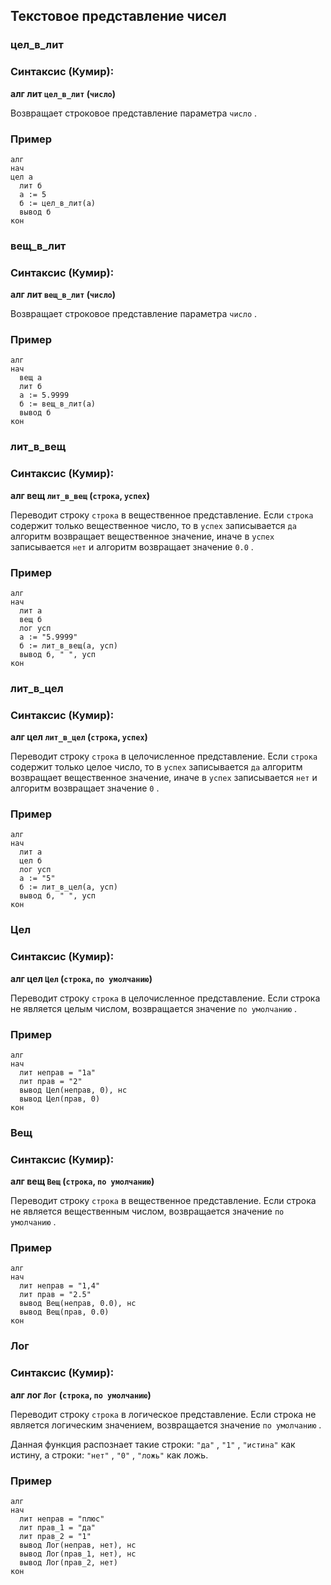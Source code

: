 ## Текстовое представление чисел

### цел_в_лит

### Синтаксис (Кумир):

**алг лит `цел_в_лит` (`число`)**

Возвращает строковое представление параметра `число` .

### Пример

```кумир
алг
нач
цел а
  лит б
  а := 5
  б := цел_в_лит(а)
  вывод б
кон
```

### вещ_в_лит

### Синтаксис (Кумир):

**алг лит `вещ_в_лит` (`число`)**

Возвращает строковое представление параметра `число` .

### Пример

```кумир
алг
нач
  вещ а
  лит б
  а := 5.9999
  б := вещ_в_лит(а)
  вывод б
кон
```

### лит_в_вещ

### Синтаксис (Кумир):

**алг вещ `лит_в_вещ` (`строка`, `успех`)**

Переводит строку `строка` в вещественное представление.
            Если `строка` содержит только вещественное число, то в `успех` записывается `да` алгоритм возвращает вещественное значение, иначе в `успех` записывается `нет` и алгоритм возвращает значение `0.0` .

### Пример

```кумир
алг
нач
  лит а
  вещ б
  лог усп
  а := "5.9999"
  б := лит_в_вещ(а, усп)
  вывод б, " ", усп
кон
```

### лит_в_цел

### Синтаксис (Кумир):

**алг цел `лит_в_цел` (`строка`, `успех`)**

Переводит строку `строка` в целочисленное представление.
            Если `строка` содержит только целое число, то в `успех` записывается `да` алгоритм возвращает вещественное значение, иначе в `успех` записывается `нет` и алгоритм возвращает значение `0` .

### Пример

```кумир
алг
нач
  лит а
  цел б
  лог усп
  а := "5"
  б := лит_в_цел(а, усп)
  вывод б, " ", усп
кон
```

### Цел

### Синтаксис (Кумир):

**алг цел `Цел` (`строка`, `по умолчанию`)**

Переводит строку `строка` в целочисленное представление. 
			Если строка не является целым числом, возвращается значение `по умолчанию` .

### Пример

```кумир
алг
нач
  лит неправ = "1а"
  лит прав = "2"
  вывод Цел(неправ, 0), нс
  вывод Цел(прав, 0)
кон
```

### Вещ

### Синтаксис (Кумир):

**алг вещ `Вещ` (`строка`, `по умолчанию`)**

Переводит строку `строка` в вещественное представление. 
			Если строка не является вещественным числом, возвращается значение `по умолчанию` .

### Пример

```кумир
алг
нач
  лит неправ = "1,4"
  лит прав = "2.5"
  вывод Вещ(неправ, 0.0), нс
  вывод Вещ(прав, 0.0)
кон
```

### Лог

### Синтаксис (Кумир):

**алг лог `Лог` (`строка`, `по умолчанию`)**

Переводит строку `строка` в логическое представление. 
			Если строка не является логическим значением, возвращается значение `по умолчанию` .

Данная функция распознает такие строки: `"да"` , `"1"` , `"истина"` как истину, а строки: `"нет"` , `"0"` , `"ложь"` как ложь.

### Пример

```кумир
алг
нач
  лит неправ = "плюс"
  лит прав_1 = "да"
  лит прав_2 = "1"
  вывод Лог(неправ, нет), нс
  вывод Лог(прав_1, нет), нс
  вывод Лог(прав_2, нет)
кон
```